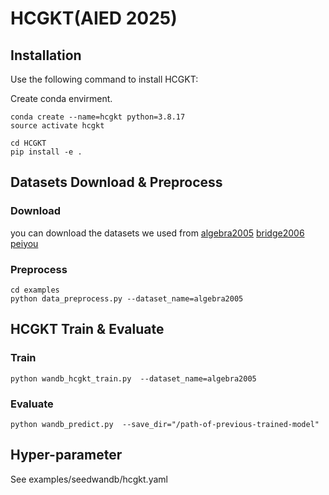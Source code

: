 # HCGKT(AIED 2025)

## Installation
Use the following command to install HCGKT:

Create conda envirment.

```
conda create --name=hcgkt python=3.8.17
source activate hcgkt
```


```
cd HCGKT
pip install -e .

```

## Datasets Download & Preprocess

### Download
you can download the datasets we used from [algebra2005](https://pslcdatashop.web.cmu.edu/KDDCup/) [bridge2006](https://pslcdatashop.web.cmu.edu/KDDCup/) [peiyou](https://drive.google.com/file/d/1eFiIYyh5O2V90RA0brammGH6EpHvPDQe/view)

### Preprocess
```
cd examples
python data_preprocess.py --dataset_name=algebra2005
```

## HCGKT Train & Evaluate

### Train
```
python wandb_hcgkt_train.py  --dataset_name=algebra2005
```

### Evaluate
```
python wandb_predict.py  --save_dir="/path-of-previous-trained-model"
```

## Hyper-parameter
See examples/seedwandb/hcgkt.yaml
